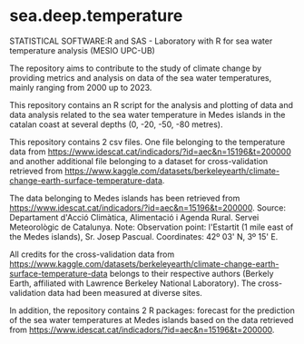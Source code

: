 # sea.deep.temperature
STATISTICAL SOFTWARE:R and SAS - Laboratory with R for sea water temperature analysis (MESIO UPC-UB)

The repository aims to contribute to the study of climate change by providing metrics and analysis on data of the sea water temperatures, mainly ranging from 2000 up to 2023.

This repository contains an R script for the analysis and plotting of data and data analysis related to the sea water temperature in Medes islands in the catalan coast at several depths (0, -20, -50, -80 metres). 

This repository contains 2 csv files. One file belonging to the temperature data from https://www.idescat.cat/indicadors/?id=aec&n=15196&t=200000 and another additional file belonging to a dataset for cross-validation retrieved from https://www.kaggle.com/datasets/berkeleyearth/climate-change-earth-surface-temperature-data.

The data belonging to Medes islands has been retrieved from https://www.idescat.cat/indicadors/?id=aec&n=15196&t=200000. Source: Departament d'Acció Climàtica, Alimentació i Agenda Rural. Servei Meteorològic de Catalunya. Note: Observation point: l'Estartit (1 mile east of the Medes islands), Sr. Josep Pascual. Coordinates: 42º 03' N, 3º 15' E.

All credits for the cross-validation data from https://www.kaggle.com/datasets/berkeleyearth/climate-change-earth-surface-temperature-data belongs to their respective authors (Berkely Earth, affiliated with Lawrence Berkeley National Laboratory). The cross-validation data had been measured at diverse sites.

In addition, the repository contains 2 R packages: forecast for the prediction of the sea water temperatures at Medes islands based on the data retrieved from https://www.idescat.cat/indicadors/?id=aec&n=15196&t=200000.
